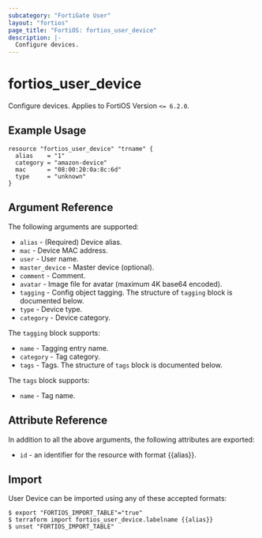 ```yaml
---
subcategory: "FortiGate User"
layout: "fortios"
page_title: "FortiOS: fortios_user_device"
description: |-
  Configure devices.
---
```


# fortios_user_device
Configure devices. Applies to FortiOS Version `<= 6.2.0`.

## Example Usage

```hcl
resource "fortios_user_device" "trname" {
  alias    = "1"
  category = "amazon-device"
  mac      = "08:00:20:0a:8c:6d"
  type     = "unknown"
}
```

## Argument Reference

The following arguments are supported:

* `alias` - (Required) Device alias.
* `mac` - Device MAC address.
* `user` - User name.
* `master_device` - Master device (optional).
* `comment` - Comment.
* `avatar` - Image file for avatar (maximum 4K base64 encoded).
* `tagging` - Config object tagging. The structure of `tagging` block is documented below.
* `type` - Device type.
* `category` - Device category.

The `tagging` block supports:

* `name` - Tagging entry name.
* `category` - Tag category.
* `tags` - Tags. The structure of `tags` block is documented below.

The `tags` block supports:

* `name` - Tag name.


## Attribute Reference

In addition to all the above arguments, the following attributes are exported:
* `id` - an identifier for the resource with format {{alias}}.

## Import

User Device can be imported using any of these accepted formats:
```
$ export "FORTIOS_IMPORT_TABLE"="true"
$ terraform import fortios_user_device.labelname {{alias}}
$ unset "FORTIOS_IMPORT_TABLE"
```
